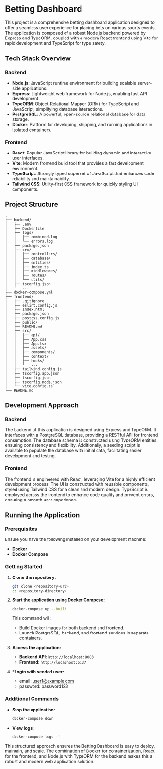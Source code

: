 
# Betting Dashboard

This project is a comprehensive betting dashboard application designed to offer a seamless user experience for placing bets on various sports events. The application is composed of a robust Node.js backend powered by Express and TypeORM, coupled with a modern React frontend using Vite for rapid development and TypeScript for type safety.

## Tech Stack Overview

### Backend
- **Node.js**: JavaScript runtime environment for building scalable server-side applications.
- **Express**: Lightweight web framework for Node.js, enabling fast API development.
- **TypeORM**: Object-Relational Mapper (ORM) for TypeScript and JavaScript, simplifying database interactions.
- **PostgreSQL**: A powerful, open-source relational database for data storage.
- **Docker**: Platform for developing, shipping, and running applications in isolated containers.

### Frontend
- **React**: Popular JavaScript library for building dynamic and interactive user interfaces.
- **Vite**: Modern frontend build tool that provides a fast development environment.
- **TypeScript**: Strongly typed superset of JavaScript that enhances code reliability and maintainability.
- **Tailwind CSS**: Utility-first CSS framework for quickly styling UI components.

## Project Structure

```
.
├── backend/
│   ├── .env
│   ├── Dockerfile
│   ├── logs/
│   │   ├── combined.log
│   │   └── errors.log
│   ├── package.json
│   ├── src/
│   │   ├── controllers/
│   │   ├── database/
│   │   ├── entities/
│   │   ├── index.ts
│   │   ├── middlewares/
│   │   ├── routes/
│   │   └── utils/
│   ├── tsconfig.json
│   └── ...
├── docker-compose.yml
├── frontend/
│   ├── .gitignore
│   ├── eslint.config.js
│   ├── index.html
│   ├── package.json
│   ├── postcss.config.js
│   ├── public/
│   ├── README.md
│   ├── src/
│   │   ├── api/
│   │   ├── App.css
│   │   ├── App.tsx
│   │   ├── assets/
│   │   ├── components/
│   │   ├── context/
│   │   ├── hooks/
│   │   └── ...
│   ├── tailwind.config.js
│   ├── tsconfig.app.json
│   ├── tsconfig.json
│   ├── tsconfig.node.json
│   └── vite.config.ts
└── README.md
```

## Development Approach

### Backend
The backend of this application is designed using Express and TypeORM. It interfaces with a PostgreSQL database, providing a RESTful API for frontend consumption. The database schema is constructed using TypeORM entities, ensuring consistency and flexibility. Additionally, a seeding script is available to populate the database with initial data, facilitating easier development and testing.

### Frontend
The frontend is engineered with React, leveraging Vite for a highly efficient development process. The UI is constructed with reusable components, styled using Tailwind CSS for a clean and modern design. TypeScript is employed across the frontend to enhance code quality and prevent errors, ensuring a smooth user experience.

## Running the Application

### Prerequisites
Ensure you have the following installed on your development machine:
- **Docker**
- **Docker Compose**

### Getting Started

1. **Clone the repository:**
    ```sh
    git clone <repository-url>
    cd <repository-directory>
    ```

2. **Start the application using Docker Compose:**
    ```sh
    docker-compose up --build
    ```

    This command will:
    - Build Docker images for both backend and frontend.
    - Launch PostgreSQL, backend, and frontend services in separate containers.

3. **Access the application:**
    - **Backend API**: `http://localhost:8083`
    - **Frontend**: `http://localhost:5137`

4. ***Login with seeded user:**
    - email: user1@example.com
    - password: password123

### Additional Commands

- **Stop the application:**
    ```sh
    docker-compose down
    ```

- **View logs:**
    ```sh
    docker-compose logs -f
    ```

This structured approach ensures the Betting Dashboard is easy to deploy, maintain, and scale. The combination of Docker for containerization, React for the frontend, and Node.js with TypeORM for the backend makes this a robust and modern web application solution.

